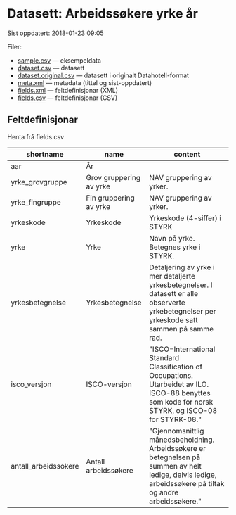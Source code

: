 # Datasett:     Arbeidssøkere yrke år
 Sist oppdatert: 2018-01-23 09:05

 Filer:
 - [sample.csv](sample.csv) — eksempeldata
 - [dataset.csv](dataset.csv) — datasett
 - [dataset.original.csv](dataset.original.csv) — datasett i originalt Datahotell-format
 - [meta.xml](meta.xml) — metadata (tittel og sist-oppdatert)
 - [fields.xml](fields.xml) — feltdefinisjonar (XML)
 - [fields.csv](fields.csv) — feltdefinisjonar (CSV)


## Feltdefinisjonar
Henta frå fields.csv

| shortname | name | content |
| --- | --- | --- |
| aar | År |  |
| yrke_grovgruppe | Grov gruppering av yrke | NAV gruppering av yrker. |
| yrke_fingruppe | Fin gruppering av yrke | NAV gruppering av yrker. |
| yrkeskode | Yrkeskode | Yrkeskode (4-siffer) i STYRK |
| yrke | Yrke | Navn på yrke. Betegnes yrke i STYRK. |
| yrkesbetegnelse | Yrkesbetegnelse | Detaljering av yrke i mer detaljerte yrkesbetegnelser. I datasett er alle observerte yrkebetegnelser per yrkeskode satt sammen på samme rad. |
| isco_versjon | ISCO-versjon | "ISCO=International Standard Classification of Occupations. Utarbeidet av ILO. ISCO-88 benyttes som kode for norsk STYRK, og ISCO-08 for STYRK-08." |
| antall_arbeidssokere | Antall arbeidssøkere | "Gjennomsnittlig månedsbeholdning. Arbeidssøkere er betegnelsen på summen av helt ledige, delvis ledige, arbeidssøkere på tiltak og andre arbeidssøkere." |
